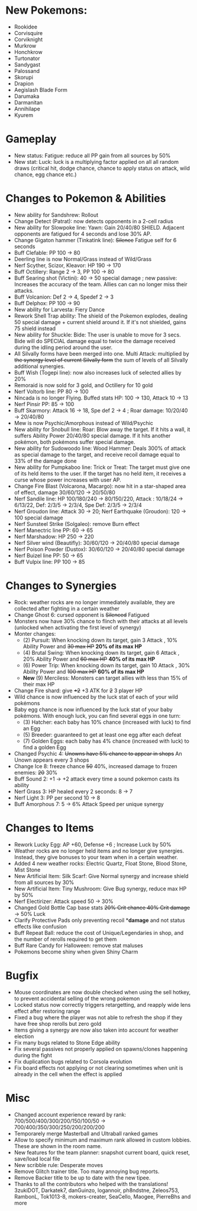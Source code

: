 # New Pokemons:

- Rookidee
- Corvisquire
- Corviknight
- Murkrow
- Honchkrow
- Turtonator
- Sandygast
- Palossand
- Skorupi
- Drapion
- Aegislash Blade Form
- Darumaka
- Darmanitan
- Annihilape
- Kyurem

# Gameplay

- New status: Fatigue: reduce all PP gain from all sources by 50%
- New stat: Luck: luck is a multiplying factor applied on all all random draws (critical hit, dodge chance, chance to apply status on attack, wild chance, egg chance etc.)

# Changes to Pokemon & Abilities

- New ability for Sandshrew: Rollout
- Change Detect (Patrat): now detects opponents in a 2-cell radius
- New ability for Slowpoke line: Yawn: Gain 20/40/80 SHIELD. Adjacent opponents are fatigued for 4 seconds and lose 30% AP.
- Change Gigaton hammer (Tinkatink line): ~~Silence~~ Fatigue self for 6 seconds
- Buff Clefable: PP 100 → 80
- Deerling line is now Normal/Grass instead of Wild/Grass
- Nerf Scyther, Scizor, Kleavor: HP 190 → 170
- Buff Octillery: Range 2 → 3, PP 100 → 80
- Buff Searing shot (Victini): 40 → 50 special damage ; new passive: Increases the accuracy of the team. Allies can can no longer miss their attacks.
- Buff Volcanion: Def 2 → 4, Spedef 2 → 3
- Buff Delphox: PP 100 → 90
- New ability for Larvesta: Fiery Dance
- Rework Shell Trap ability: The shield of the Pokemon explodes, dealing 50 special damage + current shield around it. If it's not shielded, gains 75 shield instead
- New ability for Shuckle: Bide: The user is unable to move for 3 secs. Bide will do SPECIAL damage equal to twice the damage received during the idling period around the user.
- All Silvally forms have been merged into one. Multi Attack: multiplied by ~~the synergy level of current Silvally form~~ the sum of levels of all Silvally additional synergies.
- Buff Wish (Togepi line): now also increases luck of selected allies by 20%
- Remoraid is now sold for 3 gold, and Octillery for 10 gold
- Nerf Voltorb line: PP 80 → 100
- Nincada is no longer Flying. Buffed stats HP: 100 → 130, Attack 10 → 13
- Nerf Pinsir PP: 85 → 100
- Buff Skarmory: Attack 16 → 18, Spe def 2 → 4 ; Roar damage: 10/20/40 → 20/40/80
- Mew is now Psychic/Amorphous instead of Wild/Psychic
- New ability for Snobull line: Roar: Blow away the target. If it hits a wall, it suffers Ability Power 20/40/80 special damage. If it hits another pokémon, both pokémons suffer special damage.
- New ability for Sudowoodo line: Wood Hammer: Deals 300% of attack as special damage to the target, and receive recoil damage equal to 33% of the damage done
- New ability for Pumpkaboo line: Trick or Treat: The target must give one of its held items to the user. If the target has no held item, it receives a curse whose power increases with user AP.
- Change Fire Blast (Volcarona, Macargo): now hit in a star-shaped area of effect, damage 30/60/120 → 20/50/80
- Nerf Sandile line: HP 100/180/240 → 80/150/220, Attack : 10/18/24 → 6/13/22, Def: 2/3/5 → 2/3/4, Spe Def: 2/3/5 → 2/3/4
- Nerf Groudon line: Attack 30 → 20; Nerf Earthquake (Groudon): 120 → 100 special damage
- Nerf Sunsteel Strike (Solgaleo): remove Burn effect
- Nerf Manectric line PP: 60 → 65
- Nerf Marshadow: HP 250 → 220
- Nerf Silver wind (Beautifly): 30/60/120 → 20/40/80 special damage
- Nerf Poison Powder (Dustox): 30/60/120 → 20/40/80 special damage
- Nerf Buizel line PP: 50 → 65
- Buff Vulpix line: PP 100 → 85

# Changes to Synergies

- Rock: weather rocks are no longer immediately available, they are collected after fighting in a certain weather
- Change Ghost 6: cursed opponent is ~~Silenced~~ Fatigued
- Monsters now have 30% chance to flinch with their attacks at all levels (unlocked when activating the first level of synergy)
- Monter changes:
    - (2) Pursuit: When knocking down its target, gain 3 Attack , 10% Ability Power and ~~30 max HP~~ **20% of its max HP**
    - (4) Brutal Swing: When knocking down its target, gain 6 Attack , 20% Ability Power and ~~60 max HP~~ **40% of its max HP**
    - (6) Power Trip:  When knocking down its target, gain 10 Attack , 30% Ability Power and ~~100 max HP~~ **60% of its max HP**
    - **New** (9) Merciless: Monsters can target allies with less than 15% of their max HP
- Change Fire shard: give ~~+2~~ +3 ATK for ~~2~~ 3 player HP
- Wild chance is now influenced by the luck stat of each of your wild pokémons
- Baby egg chance is now influenced by the luck stat of your baby pokémons. With enough luck, you can find several eggs in one turn:
    - (3) Hatcher: each baby has 10% chance (increased with luck) to find an Egg 
    - (5) Breeder: guaranteed to get at least one egg after each defeat
    - (7) Golden Eggs: each baby has 4% chance (increased with luck) to find a golden Egg 
- Changed Psychic 4: ~~Unowns have 5% chance to appear in shops~~ An Unown appears every 3 shops
- Change Ice 8: freeze chance ~~50~~ 40%, increased damage to frozen enemies: ~~20~~ 30%
- Buff Sound 2: +1 → +2 attack every time a sound pokemon casts its ability
- Nerf Grass 3: HP healed every 2 seconds: 8 → 7
- Nerf Light 3: PP per second 10 → 8
- Buff Amorphous 7: 5 → 6% Attack Speed per unique synergy

# Changes to Items

- Rework Lucky Egg: AP +60, Defense +6 ; Increase Luck by 50%
- Weather rocks are no longer held items and no longer give synergies. Instead, they give bonuses to your team when in a certain weather.
- Added 4 new weather rocks: Electric Quartz, Float Stone, Blood Stone, Mist Stone
- New Artificial Item: Silk Scarf: Give Normal synergy and increase shield from all sources by 30%
- New Artificial Item: Tiny Mushroom: Give Bug synergy, reduce max HP by 50%
- Nerf Electirizer: Attack speed 50 → 30%
- Changed Gold Bottle Cap base stats ~~20% Crit chance 40% Crit damage~~ → 50% Luck
- Clarify Protective Pads only preventing recoil ***damage** and not status effects like confusion
- Buff Repeat Ball: reduce the cost of Unique/Legendaries in shop, and the number of rerolls required to get them
- Buff Rare Candy for Halloween: remove stat maluses
- Pokemons become shiny when given Shiny Charm

# Bugfix

- Mouse coordinates are now double checked when using the sell hotkey, to prevent accidental selling of the wrong pokemon
- Locked status now correctly triggers retargetting, and reapply wide lens effect after restoring range
- Fixed a bug where the player was not able to refresh the shop if they have free shop rerolls but zero gold
- Items giving a synergy are now also taken into account for weather election
- Fix many bugs related to Stone Edge ability
- Fix several passives not properly applied on spawns/clones happening during the fight
- Fix duplication bugs related to Corsola evolution
- Fix board effects not applying or not clearing sometimes when unit is already in the cell when the effect is applied

# Misc

- Changed account experience reward by rank: 700/500/400/300/200/150/100/50 → 700/400/350/300/250/200/200/200
- Temporarely merge Masterball and Ultraball ranked games
- Allow to specify minimum and maximum rank allowed in custom lobbies. These are shown in the room name.
- New features for the team planner: snapshot current board, quick reset, save/load local file
- New scribble rule: Desperate moves
- Remove Glitch trainer title. Too many annoying bug reports.
- Remove Backer title to be up to date with the new tipee.
- Thanks to all the contributors who helped with the translations! 3zukiDOT, Darkatek7, danGuinzo, logannoir, ph8ndstne, Zeleos753, RambonL, Tok1013-8, mokers-creater, SeaCello, Maogee, PierreBhs and more